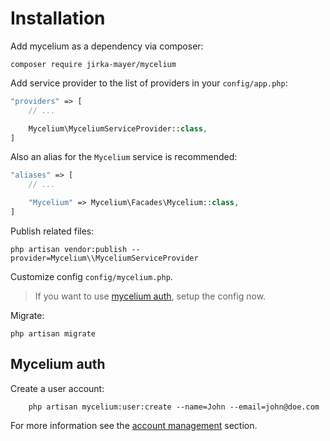 Installation
============

Add mycelium as a dependency via composer:

```
composer require jirka-mayer/mycelium
```

Add service provider to the list of providers in your `config/app.php`:

```php
"providers" => [
    // ...

    Mycelium\MyceliumServiceProvider::class,
]
```

Also an alias for the `Mycelium` service is recommended:

```php
"aliases" => [
    // ...

    "Mycelium" => Mycelium\Facades\Mycelium::class,
]
```

Publish related files:

```
php artisan vendor:publish --provider=Mycelium\\MyceliumServiceProvider
```

Customize config `config/mycelium.php`.

> If you want to use [mycelium auth](authentication.md), setup the config now.

Migrate:

```
php artisan migrate
```


Mycelium auth
-------------

Create a user account:

```
    php artisan mycelium:user:create --name=John --email=john@doe.com
```

For more information see the [account management](authentication.md#manage-accounts) section.